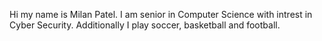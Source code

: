 Hi my name is Milan Patel. I am senior in Computer Science with intrest in Cyber Security. Additionally I play soccer, basketball and football. 
